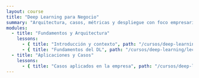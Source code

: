 ```yaml
---
layout: course
title: "Deep Learning para Negocio"
summary: "Arquitectura, casos, métricas y despliegue con foco empresarial."
modules:
  - title: "Fundamentos y Arquitectura"
    lessons:
      - { title: "Introducción y contexto", path: "/cursos/deep-learning/lecciones/01-introduccion/" }
      - { title: "Fundamentos del DL", path: "/cursos/deep-learning/lecciones/02-fundamentos/" }
  - title: "Aplicaciones y Casos"
    lessons:
      - { title: "Casos aplicados en la empresa", path: "/cursos/deep-learning/lecciones/03-casos-aplicados/" }
---
```

